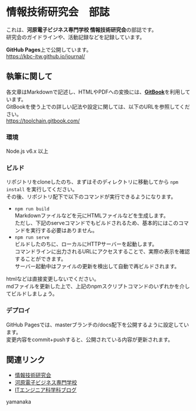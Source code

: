 # 情報技術研究会　部誌
これは、**河原電子ビジネス専門学校 情報技術研究会**の部誌です。  
研究会のガイドラインや、活動記録などを記録しています。

**GitHub Pages**上で公開しています。  
https://kbc-itw.github.io/journal/


## 執筆に関して
各文章はMarkdownで記述し、HTMLやPDFへの変換には、[**GitBook**](https://github.com/GitbookIO/gitbook)を利用しています。  
GitBookを使う上での詳しい記法や設定に関しては、以下のURLを参照してください。  
https://toolchain.gitbook.com/

### 環境
Node.js v6.x 以上

### ビルド
リポジトリをcloneしたのち、まずはそのディレクトリに移動してから `npm install` を実行してください。  
その後、リポジトリ配下で以下のコマンドが実行できるようになります。

+ `npm run build`  
  Markdownファイルなどを元にHTMLファイルなどを生成します。  
  ただし、下記のserveコマンドでもビルドされるため、基本的にはこのコマンドを実行する必要はありません。
+ `npm run serve`  
  ビルドしたのちに、ローカルにHTTPサーバーを起動します。  
  コマンドラインに出力されるURLにアクセスすることで、実際の表示を確認することができます。  
  サーバー起動中はファイルの更新を検出して自動で再ビルドされます。
  
htmlなどは直接変更しないでください。  
mdファイルを更新した上で、上記のnpmスクリプトコマンドのいずれかを介してビルドしましょう。  

### デプロイ
GitHub Pagesでは、masterブランチの/docs配下を公開するように設定しています。  
変更内容をcommit+pushすると、公開されている内容が更新されます。


## 関連リンク
+ [情報技術研究会](http://kbckj.net)
+ [河原電子ビジネス専門学校](http://www.kawahara.ac.jp/kbc/)
+ [ITエンジニア科学科ブログ](http://www.kawahara.ac.jp/kbc/advanced_blog/)






yamanaka

